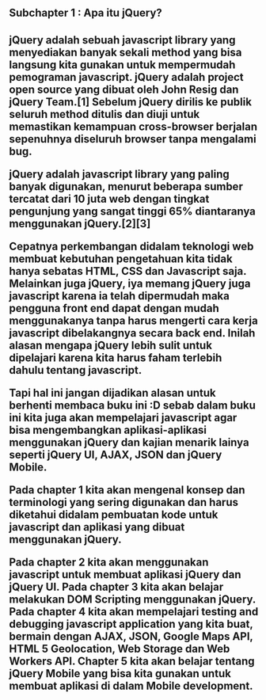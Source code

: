 <h2>Subchapter 1 : Apa itu jQuery?<h2>

<p>jQuery adalah sebuah javascript library yang menyediakan banyak sekali method yang bisa langsung kita gunakan untuk mempermudah pemograman javascript. jQuery adalah project open source yang dibuat oleh John Resig dan jQuery Team.[1] Sebelum jQuery dirilis ke publik seluruh method ditulis dan diuji untuk memastikan kemampuan cross-browser berjalan sepenuhnya diseluruh browser tanpa mengalami bug.</p>

<p>jQuery adalah javascript library yang paling banyak digunakan, menurut beberapa sumber tercatat dari 10 juta web dengan tingkat pengunjung yang sangat tinggi 65% diantaranya menggunakan jQuery.[2][3]</p>

<p>Cepatnya perkembangan didalam teknologi web membuat kebutuhan pengetahuan kita tidak hanya sebatas HTML, CSS dan Javascript saja. Melainkan juga jQuery, iya memang jQuery juga javascript karena ia telah dipermudah maka pengguna front end dapat dengan mudah menggunakanya tanpa harus mengerti cara kerja javascript dibelakangnya secara back end. Inilah alasan mengapa jQuery lebih sulit untuk dipelajari karena kita harus faham terlebih dahulu tentang javascript. </p>

<p>Tapi hal ini jangan dijadikan alasan untuk berhenti membaca buku ini :D sebab dalam buku ini kita juga akan mempelajari javascript agar bisa mengembangkan aplikasi-aplikasi menggunakan jQuery dan kajian menarik lainya seperti jQuery UI, AJAX, JSON dan jQuery Mobile.</p>

<p>Pada chapter 1 kita akan mengenal konsep dan terminologi yang sering digunakan dan harus diketahui didalam pembuatan kode untuk javascript dan aplikasi yang dibuat menggunakan jQuery.</p>

<p>Pada chapter 2 kita akan menggunakan javascript untuk membuat aplikasi jQuery dan jQuery UI. Pada chapter 3 kita akan belajar melakukan DOM Scripting menggunakan jQuery. Pada chapter 4 kita akan mempelajari testing and debugging javascript application yang kita buat, bermain dengan AJAX, JSON, Google Maps API, HTML 5 Geolocation, Web Storage dan Web Workers API. Chapter 5 kita akan belajar tentang jQuery Mobile yang bisa kita gunakan untuk membuat aplikasi di dalam Mobile development.</p>
